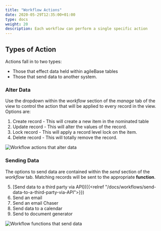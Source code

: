 ```yaml
---
title: "Workflow Actions"
date: 2020-05-29T12:35:00+01:00
type: docs
weight: 20
description: Each workflow can perform a single specific action
---
```


## Types of Action

Actions fall in to two types: 

* Those that effect data held within agileBase tables 
* Those that send data to another system. 

### Alter Data
Use the dropdown within the _workflow_ section of the _manage_ tab of the view to control the action that will be applied to every record in the view.
Options are:
1) Create record - This will create a new item in the nominated table
2) Update record - This will alter the values of the record.
3) Lock record - This will apply a record level lock on the item.
4) Delete record - This will totally remove the record.

![Workflow actions that alter data](/workflow-manage.png)

### Sending Data
The options to send data are contained within the _send_ section of the _workflow_ tab. Matching records will be sent to the appropriate **function**.

5) [Send data to a third party via API]({{<relref "/docs/workflows/send-data-to-a-third-party-via-API">}})
6) Send an email 
7) Send an email Chaser
8) Send data to a calendar
9) Send to document generator

![Workflow functions that send data](/workflow-send.png)